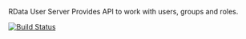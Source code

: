 RData User Server
Provides API to work with users, groups and roles.

[![Build Status](https://travis-ci.org/rdata-systems/rdata-config-server.svg?branch=master)](https://travis-ci.org/rdata-systems/rdata-config-server)


